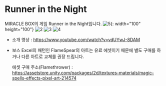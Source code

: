 # Runner in the Night

MIRACLE BOX의 게임 Runner in the Night입니다.
![5](https://github.com/Gyokujin/Runner-in-the-Night/assets/74170514/4d2d414e-e00c-45a4-b16d-32fef6572780){: width="100" height="100"}
![2](https://github.com/Gyokujin/Runner-in-the-Night/assets/74170514/880a4e85-e400-42ed-bf71-6597d3edea4c)
![3](https://github.com/Gyokujin/Runner-in-the-Night/assets/74170514/c4fe09e3-283b-4143-97fb-90bb6f022cdb)
![4](https://github.com/Gyokujin/Runner-in-the-Night/assets/74170514/9b74dfd7-53cb-413e-8b21-9a09f3b3b0f1)

- 소개 영상 : https://www.youtube.com/watch?v=vdUYwJ-8DAM


- 보스 Excel의 패턴인 FlameSpear의 아트는 유료 에셋이기 때문에 별도 구매를 하거나 다른 아트로 교체를 권장 드립니다.

  에셋 구매 주소(Flamethrower) : https://assetstore.unity.com/packages/2d/textures-materials/magic-spells-effects-pixel-art-214574
